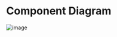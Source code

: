 # Component Diagram
![image](https://user-images.githubusercontent.com/94568955/198855393-d451d437-6906-411f-9b6d-11c499ee1210.png)
